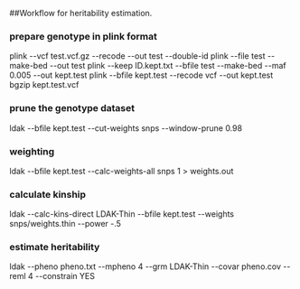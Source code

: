 ##Workflow for heritability estimation.

### prepare genotype in plink format
plink  --vcf test.vcf.gz --recode --out test --double-id
plink  --file test --make-bed --out test
plink --keep ID.kept.txt --bfile test --make-bed --maf 0.005 --out kept.test
plink --bfile kept.test --recode vcf --out kept.test
bgzip kept.test.vcf

### prune the genotype dataset
ldak --bfile kept.test --cut-weights snps --window-prune 0.98

### weighting
ldak --bfile kept.test  --calc-weights-all snps 1 > weights.out 

### calculate kinship
ldak  --calc-kins-direct LDAK-Thin --bfile  kept.test  --weights snps/weights.thin --power -.5 

### estimate heritability
ldak --pheno pheno.txt --mpheno 4  --grm LDAK-Thin  --covar pheno.cov --reml 4 --constrain YES
